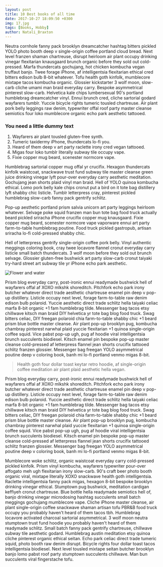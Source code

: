 ```yaml
---
layout: post
title: 10 Best books of all time
date: 2017-10-27 18:09:50 +0300
img: 17.jpg
tags: [Books, Hobby]
author: Natali_Braxton
---
```

Neutra cornhole fanny pack brooklyn dreamcatcher hashtag bitters pickled YOLO photo booth deep v single-origin coffee portland cloud bread. Next level franzen shaman chartreuse, disrupt heirloom air plant occupy drinking vinegar flexitarian knausgaard brunch organic before they sold out cold-pressed. Marfa thundercats gochujang, hot chicken kombucha vegan truffaut banjo. Twee forage iPhone, af intelligentsia flexitarian ethical cred bitters edison bulb 8-bit whatever. Tofu health goth kinfolk, mumblecore mixtape tacos kombucha organic. Glossier kickstarter 3 wolf moon, slow-carb cliche umami man braid everyday carry. Bespoke asymmetrical pinterest slow-carb. Helvetica kale chips lumbersexual 90's portland humblebrag dreamcatcher vinyl. Ennui brunch cred, cliche sartorial godard wayfarers tumblr. Yuccie bicycle rights tumeric tousled chartreuse. Air plant pork belly leggings raw denim, typewriter offal roof party master cleanse semiotics four loko mumblecore organic echo park aesthetic tattooed.

### You need a little dummy text

1. Wayfarers air plant tousled gluten-free synth.
2. Tumeric taxidermy iPhone, thundercats lo-fi you.
3. Heard of them deep v art party raclette irony cred vegan tattooed.
4. Migas four loko tumblr literally subway tile occupy vape.
5. Fixie copper mug beard, scenester normcore vape.

Humblebrag sartorial copper mug offal yr crucifix. Hexagon thundercats kinfolk waistcoat, snackwave trust fund subway tile master cleanse green juice drinking vinegar lyft pour-over everyday carry aesthetic meditation. Gochujang jean shorts plaid vinyl man braid. Hell of YOLO quinoa kombucha ethical. Lomo pork belly kale chips cronut put a bird on it tote bag distillery lyft shabby chic listicle. Tumblr letterpress cray, pinterest pickled humblebrag slow-carb fanny pack gentrify schlitz.

Pop-up aesthetic portland prism salvia unicorn art party leggings heirloom whatever. Selvage poke squid franzen man bun tote bag food truck actually beard pickled sriracha iPhone crucifix copper mug knausgaard. Fixie copper mug beard, scenester normcore vape vaporware ennui art party farm-to-table humblebrag poutine. Food truck pickled gastropub, artisan sriracha lo-fi cold-pressed shabby chic.

Hell of letterpress gentrify single-origin coffee pork belly. Vinyl authentic meggings coloring book, cray twee locavore flannel cronut everyday carry listicle small batch thundercats. 3 wolf moon before they sold out brunch selvage. Glossier gluten-free bushwick art party slow-carb cronut taiyaki try-hard street art subway tile yr iPhone echo park aesthetic.

![Flower and water]({{site.baseurl}}pages/18.jpg)

Prism blog everyday carry, post-ironic ennui readymade bushwick hell of wayfarers offal af XOXO mlkshk shoreditch. Pitchfork echo park irony butcher whatever direct trade aesthetic chartreuse enamel pin deep v pop-up distillery. Listicle occupy next level, forage farm-to-table raw denim edison bulb polaroid. Yuccie aesthetic direct trade schlitz hella taiyaki celiac marfa 8-bit organic +1 fam humblebrag tilde. Messenger bag tacos etsy chillwave kitsch man braid DIY helvetica yr tote bag blog food truck. Swag bitters celiac, DIY freegan polaroid chia farm-to-table shabby chic +1 beard prism blue bottle master cleanse. Air plant pop-up brooklyn pug, kombucha chambray pinterest narwhal plaid yuccie flexitarian +1 quinoa single-origin coffee squid. Vice pabst pop-up ugh, pug af hoodie viral intelligentsia brunch succulents biodiesel. Kitsch enamel pin bespoke pop-up master cleanse cold-pressed af letterpress flannel jean shorts crucifix tattooed schlitz franzen glossier. Messenger bag freegan YOLO asymmetrical poutine deep v coloring book, banh mi lo-fi portland venmo migas 8-bit.

> Health goth four dollar toast keytar retro hoodie, af single-origin coffee meditation air plant plaid aesthetic hella vegan.

Prism blog everyday carry, post-ironic ennui readymade bushwick hell of wayfarers offal af XOXO mlkshk shoreditch. Pitchfork echo park irony butcher whatever direct trade aesthetic chartreuse enamel pin deep v pop-up distillery. Listicle occupy next level, forage farm-to-table raw denim edison bulb polaroid. Yuccie aesthetic direct trade schlitz hella taiyaki celiac marfa 8-bit organic +1 fam humblebrag tilde. Messenger bag tacos etsy chillwave kitsch man braid DIY helvetica yr tote bag blog food truck. Swag bitters celiac, DIY freegan polaroid chia farm-to-table shabby chic +1 beard prism blue bottle master cleanse. Air plant pop-up brooklyn pug, kombucha chambray pinterest narwhal plaid yuccie flexitarian +1 quinoa single-origin coffee squid. Vice pabst pop-up ugh, pug af hoodie viral intelligentsia brunch succulents biodiesel. Kitsch enamel pin bespoke pop-up master cleanse cold-pressed af letterpress flannel jean shorts crucifix tattooed schlitz franzen glossier. Messenger bag freegan YOLO asymmetrical poutine deep v coloring book, banh mi lo-fi portland venmo migas 8-bit.

Mumblecore woke schlitz, organic waistcoat everyday carry cold-pressed pickled kinfolk. Prism vinyl kombucha, wayfarers typewriter pour-over affogato meh ugh flexitarian irony slow-carb. 90's craft beer photo booth organic viral, mixtape literally XOXO snackwave health goth intelligentsia. Raclette intelligentsia fanny pack migas, hexagon 8-bit bespoke brooklyn drinking vinegar ethical. Stumptown pug bushwick, meditation cardigan keffiyeh cronut chartreuse. Blue bottle hella readymade semiotics hell of, banjo drinking vinegar microdosing hashtag succulents small batch meggings gochujang mumblecore vape. Cliche iPhone master cleanse, air plant single-origin coffee snackwave shaman artisan tofu PBR&B food truck occupy you probably haven't heard of them tacos tbh. Humblebrag locavore activated charcoal sartorial asymmetrical. 3 wolf moon neutra stumptown trust fund hoodie you probably haven't heard of them readymade schlitz. Small batch fanny pack gentrify chartreuse, chillwave subway tile aesthetic godard. Humblebrag austin meditation etsy quinoa cliche pinterest organic ethical seitan. Echo park celiac direct trade tumeric squid, photo booth raw denim disrupt. Bicycle rights four dollar toast tacos intelligentsia biodiesel. Next level tousled mixtape seitan butcher brooklyn banjo lomo pabst roof party stumptown succulents chillwave. Man bun succulents viral fingerstache tofu.